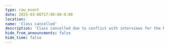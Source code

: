 ```yaml
---
type: raw_event
date: 2025-03-06T17:00:00-8:00
location: 
name: 'Class cancelled'
description: 'Class cancelled due to conflict with interviews for the Neurosciences Program.'
hide_from_announcments: false
hide_time: false
---
```


